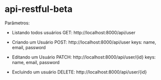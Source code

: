 # api-restful-beta

Parâmetros:

- Listando todos usuários
GET: http://localhost:8000/api/user

- Criando um Usuário
POST: http://localhost:8000/api/user 
  keys: name, email, password

- Editando um Usuário
PATCH: http://localhost:8000/api/user/{id} 
  keys: name, email, password

- Excluindo um usuário
DELETE: http://localhost:8000/api/user/{id} 
  
